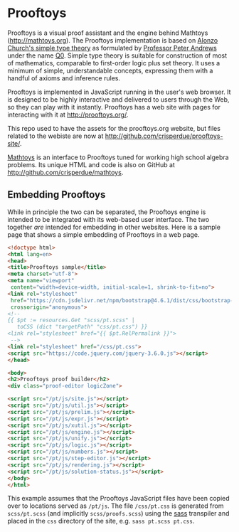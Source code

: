 # Prooftoys

Prooftoys is a visual proof assistant and
the engine behind Mathtoys (http://mathtoys.org).
The Prooftoys implementation is based on [Alonzo Church's 
simple type theory](http://plato.stanford.edu/entries/type-theory-church/)
as formulated by 
[Professor Peter Andrews](http://gtps.math.cmu.edu/andrews.html)
under the name [Q0](http://en.wikipedia.org/wiki/Q_zero).
Simple type theory is suitable for construction
of most of mathematics, comparable to first-order
logic plus set theory.  It uses a minimum of
simple, understandable concepts, expressing them with
a handful of axioms and inference rules. 

Prooftoys is implemented in JavaScript running in the user's
web browser.  It is designed to be highly interactive and delivered
to users through the Web, so they can play with it instantly.
Prooftoys has a web site with pages for interacting with it
at http://prooftoys.org/.

This repo used to have the assets for the prooftoys.org website, but
files related to the webiste are now at
http://github.com/crisperdue/prooftoys-site/.

[Mathtoys](http://mathtoys.org) is an interface to Prooftoys tuned for
working high school algebra problems.  Its unique HTML and code is also
on GitHub at http://github.com/crisperdue/mathtoys.

## Embedding Prooftoys

While in principle the two can be separated, the Prooftoys engine is intended to
be integrated with its web-based user interface.  The two together _are_
intended for embedding in other websites.  Here is a sample page that shows
a simple embedding of Prooftoys in a web page.

````HTML
<!doctype html>
<html lang=en>
<head>
<title>Prooftoys sample</title>
<meta charset="utf-8">
<meta name="viewport"
 content="width=device-width, initial-scale=1, shrink-to-fit=no">
<link rel="stylesheet"
 href="https://cdn.jsdelivr.net/npm/bootstrap@4.6.1/dist/css/bootstrap-reboot.css"
 crossorigin="anonymous">
<!--
{{ $pt := resources.Get "scss/pt.scss" |
   toCSS (dict "targetPath" "css/pt.css") }}
<link rel="stylesheet" href="{{ $pt.RelPermalink }}">
 -->
<link rel="stylesheet" href="/css/pt.css">
<script src="https://code.jquery.com/jquery-3.6.0.js"></script>
</head>

<body>
<h2>Prooftoys proof builder</h2>
<div class="proof-editor logicZone">

<script src="/pt/js/site.js"></script>
<script src="/pt/js/util.js"></script>
<script src="/pt/js/prelim.js"></script>
<script src="/pt/js/expr.js"></script>
<script src="/pt/js/xutil.js"></script>
<script src="/pt/js/engine.js"></script>
<script src="/pt/js/unify.js"></script>
<script src="/pt/js/logic.js"></script>
<script src="/pt/js/numbers.js"></script>
<script src="/pt/js/step-editor.js"></script>
<script src="/pt/js/rendering.js"></script>
<script src="/pt/js/solution-status.js"></script>
</body>
</html>
````

This example assumes that the Prooftoys JavaScript files have
been copied over to locations served as `/pt/js`.
The file `/css/pt.css` is generated from `scss/pt.scss`
(and implicitly `scss/proofs.scss`) using the 
[sass](https://sass-lang.com/) transpiler and placed
in the `css` directory of the site, e.g. `sass pt.scss pt.css`.
